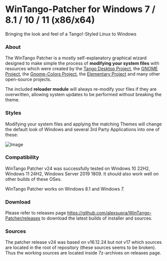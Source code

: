 # WinTango-Patcher for Windows 7 / 8.1 / 10 / 11 (x86/x64)

Bringing the look and feel of a Tango!-Styled Linux to Windows

### About

The WinTango Patcher is a mostly self-explanatory graphical wizard designed to make simple the process of **modifying your system files** with resources which were created by the [Tango Desktop Project](http://tango.freedesktop.org/Tango_Desktop_Projectheme_tango-sel.ico), the [GNOME Project](http://www.gnome.org/), the [Gnome-Colors Project](http://code.google.com/p/gnome-colors/), the [Elementary Project](http://elementaryos.org/) and many other open-source projects.

The included **reloader module** will always re-modify your files if they are overwritten, allowing system updates to be performed without breaking the theme.

### Styles

Modifying your system files and applying the matching Themes will change the default look of Windows and several 3rd Party Applications into one of these: 

![Image](https://github.com/alexsupra/WinTango-Patcher/blob/master/wiki/styles.png)

### Compatibility

WinTango Patcher v24 was successfully tested on Windows 10 22H2, Windows 11 24H2, Windows Server 2019 1809. It should also work well on other builds of these OSes.

WinTango Patcher works on Windows 8.1 and Windows 7.

### Download

Please refer to releases page https://github.com/alexsupra/WinTango-Patcher/releases to download the latest builds of installer and sources.

### Sources

The patcher release v24 was based on v16.12.24 but not v17 which sources are located in the root of repository (these sources seems to be broken). Thus the working sources are located inside 7z-archives on releases page.
